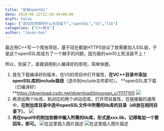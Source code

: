 ```yaml
---
title: "安装openSSL"
date: 2019-06-12T22:56:49+08:00
draft: false
tags: ["这位同学很帅什么也没留下","openSSL","VS","lib"]
categories: ["C++相关"]
author: "Jason·Gan"
--- 
```

 

最近用C++写一个爬虫项目，基于现在都是HTTPS协议了故需要加入SSL层，于是这个openSSL库成为了一个棘手的问题，因为我的win10上死活装不上！

所以，别装了，直接调用别人编译好的库吧，简单快捷。
  

 1. 首先下载编译好的版本，在VS的项目中打开属性，**在VC++目录中添加openSSL库的include路径**（选中到include文件即可）。
 **openSSL库下载（已编译好）**https://download.csdn.net/download/binuogan_c/11117105
 <span>![](/image/page2/1.png)</span>
 2. 再添加两个lib库，和对应的两个dll动态库。打开项目属性，在链接器的通用中，**在附加库目录中选中openSSL文件中所需的lib库的目录（dll放在相同目录下）**。
 ![](/image/page2/2.png)
 3. **再在input中的附加依赖中输入所需的lib库，形式是xxx.lib，记得每加一个要回车，即可。**
![在这里插入图片描述](/image/page2/3.png)
![在这里插入图片描述](/image/page2/4.png)
